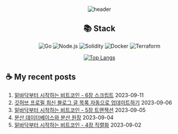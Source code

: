 <div align="center">

![header](https://capsule-render.vercel.app/api?type=waving&color=auto&height=200&section=header&text=Hyohwak%20Lee&fontSize=80)

## 📚 Stack

![Go](https://img.shields.io/badge/Go-00ADD8?style=for-the-badge&logo=go&logoColor=white)
![Node.js](https://img.shields.io/badge/Node.js-43853D?style=for-the-badge&logo=node.js&logoColor=white)
![Solidity](https://img.shields.io/badge/solidity-363636?style=for-the-badge&logo=solidity&logoColor=white)
![Docker](https://img.shields.io/badge/docker-%230db7ed.svg?style=for-the-badge&logo=docker&logoColor=white)
![Terraform](https://img.shields.io/badge/terraform-%235835CC.svg?style=for-the-badge&logo=terraform&logoColor=white)

[![Top Langs](https://github-readme-stats.vercel.app/api/top-langs/?username=piatoss3612&layout=compact)](https://github.com/piatoss3612/github-readme-stats)

</div>

## ☕ My recent posts

1. [밑바닥부터 시작하는 비트코인 - 6장 스크립트](https://piatoss3612.tistory.com/22) 2023-09-11
2. [깃허브 프로필 최신 블로그 글 목록 자동으로 업데이트하기](https://piatoss3612.tistory.com/21) 2023-09-06
3. [밑바닥부터 시작하는 비트코인 - 5장 트랜잭션](https://piatoss3612.tistory.com/20) 2023-09-05
4. [분산 데이터베이스와 분산 원장](https://piatoss3612.tistory.com/19) 2023-09-04
5. [밑바닥부터 시작하는 비트코인 - 4장 직렬화](https://piatoss3612.tistory.com/18) 2023-09-02